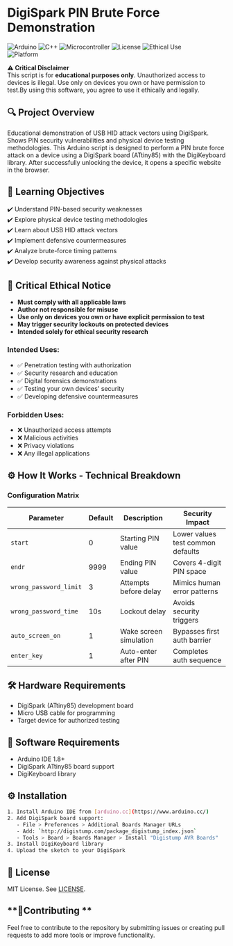 # DigiSpark PIN Brute Force Demonstration

![Arduino](https://img.shields.io/badge/Arduino-1.8%2B-blue)
![C++](https://img.shields.io/badge/C%2B%2B-11%2B-blueviolet)
![Microcontroller](https://img.shields.io/badge/Microcontroller-Digispark-brightgreen)
![License](https://img.shields.io/badge/License-MIT-yellow)
![Ethical Use](https://img.shields.io/badge/Ethical%20Use-Required-red)  
![Platform](https://img.shields.io/badge/Platform-DigiSpark-9cf)  

**⚠️ Critical Disclaimer**  
This script is for **educational purposes only**. Unauthorized access to devices is illegal. Use only on devices you own or have permission to test.By using this software, you agree to use it ethically and legally.

## 🔍 Project Overview

Educational demonstration of USB HID attack vectors using DigiSpark. Shows PIN security vulnerabilities and physical device testing methodologies.
This Arduino script is designed to perform a PIN brute force attack on a device using a DigiSpark board (ATtiny85) with the DigiKeyboard library. After successfully unlocking the device, it opens a specific website in the browser.

## 🎯 Learning Objectives
✔️ Understand PIN-based security weaknesses  
✔️ Explore physical device testing methodologies  
✔️ Learn about USB HID attack vectors  
✔️ Implement defensive countermeasures  
✔️ Analyze brute-force timing patterns  
✔️ Develop security awareness against physical attacks

## 🔴 Critical Ethical Notice
- **Must comply with all applicable laws**  
- **Author not responsible for misuse**  
- **Use only on devices you own or have explicit permission to test**  
- **May trigger security lockouts on protected devices**  
- **Intended solely for ethical security research**  

### Intended Uses:
- ✅ Penetration testing with authorization  
- ✅ Security research and education  
- ✅ Digital forensics demonstrations  
- ✅ Testing your own devices' security  
- ✅ Developing defensive countermeasures  

### Forbidden Uses:
- ❌ Unauthorized access attempts  
- ❌ Malicious activities  
- ❌ Privacy violations  
- ❌ Any illegal applications  

## ⚙️ How It Works - Technical Breakdown

### Configuration Matrix
| Parameter | Default | Description | Security Impact |
|-----------|---------|-------------|-----------------|
| `start` | 0 | Starting PIN value | Lower values test common defaults |
| `endr` | 9999 | Ending PIN value | Covers 4-digit PIN space |
| `wrong_password_limit` | 3 | Attempts before delay | Mimics human error patterns |
| `wrong_password_time` | 10s | Lockout delay | Avoids security triggers |
| `auto_screen_on` | 1 | Wake screen simulation | Bypasses first auth barrier |
| `enter_key` | 1 | Auto-enter after PIN | Completes auth sequence |


## 🛠️ Hardware Requirements
- DigiSpark (ATtiny85) development board
- Micro USB cable for programming
- Target device for authorized testing

## 💾 Software Requirements
- Arduino IDE 1.8+
- DigiSpark ATtiny85 board support
- DigiKeyboard library

## ⚙️ Installation
```bash
1. Install Arduino IDE from [arduino.cc](https://www.arduino.cc/)
2. Add DigiSpark board support:
   - File > Preferences > Additional Boards Manager URLs
   - Add: `http://digistump.com/package_digistump_index.json`
   - Tools > Board > Boards Manager > Install "Digistump AVR Boards"
3. Install DigiKeyboard library
4. Upload the sketch to your DigiSpark
```

## **📜 License**  
MIT License. See [LICENSE](LICENSE).  

## **🤝Contributing ** 
Feel free to contribute to the repository by submitting issues or creating pull requests to add more tools or improve functionality.
